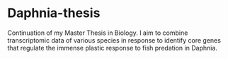 # Daphnia-thesis
Continuation of my Master Thesis in Biology. I aim to combine transcriptomic data of various species  in response to identify core genes that regulate the immense plastic response to fish predation in Daphnia.
